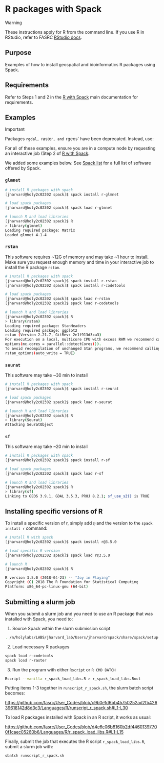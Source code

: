 # R packages with Spack 

> [!WARNING]
> These instructions apply for R from the command line. If you use R in RStudio, refer to FASRC [RStudio docs](https://docs.rc.fas.harvard.edu/kb/r-and-rstudio/).

## Purpose

Examples of how to install geospatial and bioinformatics R packages using Spack.

## Requirements

Refer to Steps 1 and 2 in the [R with
Spack](https://docs.rc.fas.harvard.edu/kb/r-and-rstudio/#R_with_Spack) main
documentation for requirements.

## Examples

> [!IMPORTANT]
> Packages `rgdal, `raster`, and `rgeos` have been deprecated. Instead, use:

For all of these examples, ensure you are in a compute node by requesting an
interactive job (Step 2 of [R with
Spack](https://docs.rc.fas.harvard.edu/kb/r-and-rstudio/#R_with_Spack).

We added some examples below. See [Spack
list](https://spack.readthedocs.io/en/latest/package_list.html) for a full list
of software offered by Spack.

### `glmnet`

```bash
# install R packages with spack
[jharvard@holy2c02302 spack]$ spack install r-glmnet

# load spack packages
[jharvard@holy2c02302 spack]$ spack load r-glmnet

# launch R and load libraries
[jharvard@holy2c02302 spack]$ R
> library(glmnet)
Loading required package: Matrix
Loaded glmnet 4.1-4
```

### `rstan`

This software requires ~12G of memory and may take ~1 hour to install. Make sure
you request enough memory and time in your interactive job to install the R
package `rstan`.

```bash
# install R packages with spack
[jharvard@holy2c02302 spack]$ spack install r-rstan
[jharvard@holy2c02302 spack]$ spack install r-codetools

# load spack packages
[jharvard@holy2c02302 spack]$ spack load r-rstan
[jharvard@holy2c02302 spack]$ spack load r-codetools

# launch R and load libraries
[jharvard@holy2c02302 spack]$ R
> library(rstan)
Loading required package: StanHeaders
Loading required package: ggplot2
rstan (Version 2.21.7, GitRev: 2e1f913d3ca3)
For execution on a local, multicore CPU with excess RAM we recommend calling
options(mc.cores = parallel::detectCores()).
To avoid recompilation of unchanged Stan programs, we recommend calling
rstan_options(auto_write = TRUE)
```

### `seurat`

This software may take ~30 min to install

```bash
# install R packages with spack
[jharvard@holy2c02302 spack]$ spack install r-seurat

# load spack packages
[jharvard@holy2c02302 spack]$ spack load r-seurat

# launch R and load libraries
[jharvard@holy2c02302 spack]$ R
> library(Seurat)
Attaching SeuratObject
```

### `sf`

This software may take ~20 min to install

```bash
# install R packages with spack
[jharvard@holy2c02302 spack]$ spack install r-sf

# load spack packages
[jharvard@holy2c02302 spack]$ spack load r-sf

# launch R and load libraries
[jharvard@holy2c02302 spack]$ R
> library(sf)
Linking to GEOS 3.9.1, GDAL 3.5.3, PROJ 8.2.1; sf_use_s2() is TRUE
```

## Installing specific versions of R

To install a specific version of r, simply add `@` and the version to the `spack
install r` command:

```bash
# install R with spack
[jharvard@holy2c02302 spack]$ spack install r@3.5.0

# load specific R version
[jharvard@holy2c02302 spack]$ spack load r@3.5.0

# launch R
[jharvard@holy2c02302 spack]$ R

R version 3.5.0 (2018-04-23) -- "Joy in Playing"
Copyright (C) 2018 The R Foundation for Statistical Computing
Platform: x86_64-pc-linux-gnu (64-bit)
```

## Submitting a slurm job

When you submit a slurm job and you need to use an R package that was installed
with Spack, you need to:

1. Source Spack within the slurm submission script

```bash
. /n/holylabs/LABS/jharvard_lab/Users/jharvard/spack/share/spack/setup-env.sh
```

2. Load necessary R packages

```bash
spack load r-codetools
spack load r-raster
```

3. Run the program with either `Rscript` or `R CMD BATCH`

```bash
Rscript --vanilla r_spack_load_libs.R > r_spack_load_libs.Rout
```

Putting items 1-3 together in `runscript_r_spack.sh`, the slurm batch script becomes:

https://github.com/fasrc/User_Codes/blob/c9b0e1d6bb45750252ad2fb42639618142d8d3c3/Languages/R/runscript_r_spack.sh#L1-L30

To load R packages installed with Spack in an R script, it works as usual:

https://github.com/fasrc/User_Codes/blob/d4e6c06b8160b2df44601397700f1caec05260b6/Languages/R/r_spack_load_libs.R#L1-L15

Finally, submit the job that executes the R script `r_spack_load_libs.R`, submit a slurm job with:

```bash
sbatch runscript_r_spack.sh
```
